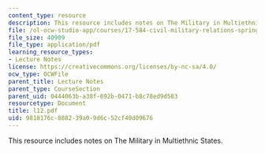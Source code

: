 ```yaml
---
content_type: resource
description: This resource includes notes on The Military in Multiethnic States.
file: /ol-ocw-studio-app/courses/17-584-civil-military-relations-spring-2003/9818176c888239a09d6c52cf40d09676_l12.pdf
file_size: 40909
file_type: application/pdf
learning_resource_types:
- Lecture Notes
license: https://creativecommons.org/licenses/by-nc-sa/4.0/
ocw_type: OCWFile
parent_title: Lecture Notes
parent_type: CourseSection
parent_uid: 0444063b-a38f-692b-0471-b8c78ed9d583
resourcetype: Document
title: l12.pdf
uid: 9818176c-8882-39a0-9d6c-52cf40d09676
---
```

This resource includes notes on The Military in Multiethnic States.